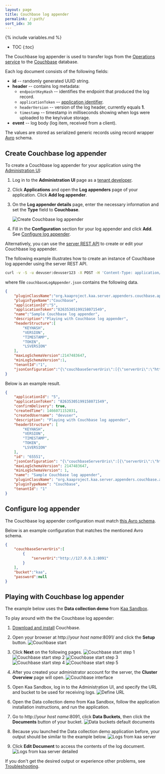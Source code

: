 ```yaml
---
layout: page
title: Couchbase log appender
permalink: /:path/
sort_idx: 30
---
```


{% include variables.md %}

* TOC
{:toc}

The Couchbase log appender is used to transfer logs from the [Operations service]({{root_url}}Glossary/#operations-service) to the [Couchbase](http://www.couchbase.com/) database.

Each log document consists of the following fields:

* **id** -- randomly generated UUID string.
* **header** -- contains log metadata:
  * `endpointKeyHash` -- identifies the endpoint that produced the log record.
  * `applicationToken` -- [application identifier]({{root_url}}Glossary/#application-token).
  * `headerVersion` -- version of the log header, currently equals **1**.
  * `timestamp` -- timestamp in milliseconds showing when logs were uploaded to the key/value storage.
* **event** -- log body (log item, received from a client).

The values are stored as serialized generic records using record wrapper [Avro](https://avro.apache.org/) schema.

## Create Couchbase log appender

To create a Couchbase log appender for your application using the [Administration UI]({{root_url}}Glossary/#administration-ui):

1. Log in to the **Administration UI** page as a [tenant developer]({{root_url}}Glossary/#tenant-developer).

2. Click **Applications** and open the **Log appenders** page of your application.
Click **Add log appender**.

3. On the **Log appender details** page, enter the necessary information and set the **Type** field to **Couchbase**.

	![Create Couchbase log appender](attach/create-couchbase-log-appender.png)

4. Fill in the **Configuration** section for your log appender and click **Add**.
See [Configure log appender](#configure-log-appender).

Alternatively, you can use the [server REST API]({{root_url}}Programming-guide/Server-REST-APIs/#!/Logging/editLogAppender) to create or edit your Couchbase log appender.

The following example illustrates how to create an instance of Couchbase log appender using the server REST API.

```bash
curl -v -S -u devuser:devuser123 -X POST -H 'Content-Type: application/json' -d @couchbaseLogAppender.json "http://localhost:8080/kaaAdmin/rest/api/logAppender" | python -mjson.tool
```
where file `couchbaseLogAppender.json` contains the following data.

```json
{
    "pluginClassName":"org.kaaproject.kaa.server.appenders.couchbase.appender.CouchbaseLogAppender",
    "pluginTypeName":"Couchbase",
    "applicationId":"5",
    "applicationToken":"82635305199158071549",
    "name":"Sample Couchbase log appender",
    "description":"Playing with Couchbase log appender",
    "headerStructure":[
        "KEYHASH",
        "VERSION",
        "TIMESTAMP",
        "TOKEN",
        "LSVERSION"
    ],
    "maxLogSchemaVersion":2147483647,
    "minLogSchemaVersion":1,
    "tenantId":"1",
    "jsonConfiguration":"{\"couchbaseServerUris\":[{\"serverUri\":\"http://127.0.0.1:8091\"}],\"bucket\":\"kaa\",\"password\":{\"string\":\"\"}}"
}
```

Below is an example result.

```json
{
    "applicationId": "5",
    "applicationToken": "82635305199158071549",
    "confirmDelivery": true,
    "createdTime": 1466071152031,
    "createdUsername": "devuser",
    "description": "Playing with Couchbase log appender",
    "headerStructure": [
        "KEYHASH",
        "VERSION",
        "TIMESTAMP",
        "TOKEN",
        "LSVERSION"
    ],
    "id": "65551",
    "jsonConfiguration": "{\"couchbaseServerUris\":[{\"serverUri\":\"http://127.0.0.1:8091\"}],\"bucket\":\"kaa\",\"password\":{\"string\":\"\"}}",
    "maxLogSchemaVersion": 2147483647,
    "minLogSchemaVersion": 1,
    "name": "Sample Couchbase log appender",
    "pluginClassName": "org.kaaproject.kaa.server.appenders.couchbase.appender.CouchbaseLogAppender",
    "pluginTypeName": "Couchbase",
    "tenantId": "1"
}
```

## Configure log appender

The Couchbase log appender configuration must match [this Avro schema]({{github_url}}server/appenders/couchbase-appender/src/main/avro/couchbase-appender-config.avsc).

Below is an example configuration that matches the mentioned Avro schema.

```json
{
    "couchbaseServerUris":[
        {
            "serverUri":"http://127.0.0.1:8091"
        }
    ],
    "bucket":"kaa",
    "password":null
}
```

## Playing with Couchbase log appender

The example below uses the **Data collection demo** from [Kaa Sandbox]({{root_url}}Glossary/#kaa-sandbox).

To play around with the the Couchbase log appender:

1. [Download and install](http://developer.couchbase.com/documentation/server/current/getting-started/installing.html#installing) Couchbase.

2. Open your browser at http://*your host name*:8091/ and click the **Setup** button.
	![Couchbase start](attach/couchbase-start.png)

3. Click **Next** on the following pages.
	![Couchbase start step 1](attach/couchbase-start-next.png)	![Couchbase start step 2](attach/couchbase-start-next2.png)	![Couchbase start step 3](attach/couchbase-start-next3.png)	![Couchbase start step 4](attach/couchbase-start-next4.png)	![Couchbase start step 5](attach/couchbase-start-next5.png)

4. After you created your administrator account for the server, the **Cluster Overview** page will open.
	![Couchbase interface](attach/couchbase-8091.png)

5. Open Kaa Sandbox, log in to the Administration UI, and specify the URL and bucket to be used for receiving logs.
	![Define URL](attach/define-url.png)

6. Open the Data collection demo from Kaa Sandbox, follow the application installation instructions, and run the application.

7. Go to http://*your host name*:8091, click **Data Buckets**, then click the **Documents** button of your bucket.
	![Data buckets default documents](attach/data-buckets-default-documents.png)

8. Because you launched the Data collection demo application before, your output should be similar to the example below.
	![Logs from kaa server](attach/logs-from-kaa-server1.png)

9. Click **Edit Document** to access the contents of the log document.
	![Logs from kaa server detailed](attach/logs-from-kaa-server2.png)

If you don't get the desired output or experience other problems, see [Troubleshooting]({{root_url}}Administration-guide/Troubleshooting).
